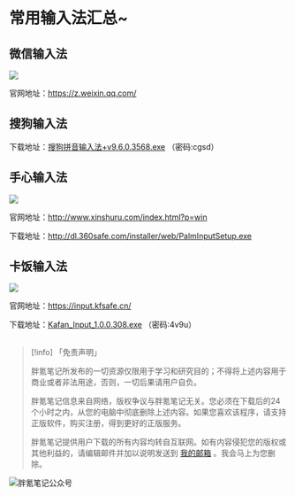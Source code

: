 # 常用输入法汇总~

## 微信输入法

![](https://img.pknote.top/blog/202412130837674.webp)

官网地址：https://z.weixin.qq.com/

## 搜狗输入法

下载地址：[搜狗拼音输入法+v9.6.0.3568.exe](https://csskr.lanzouq.com/b0j01zt0f) （密码:cgsd）

## 手心输入法

![](https://img.pknote.top/blog/202412130828997.webp)

官网地址：http://www.xinshuru.com/index.html?p=win

下载地址：http://dl.360safe.com/installer/web/PalmInputSetup.exe

## 卡饭输入法

![](https://img.pknote.top/blog/202412130851413.webp)

官网地址：https://input.kfsafe.cn/

下载地址：[Kafan_Input_1.0.0.308.exe](https://csskr.lanzouq.com/b0j01ztch) （密码:4v9u）

## 

> [!info] 「免责声明」
>
> 胖氪笔记所发布的一切资源仅限用于学习和研究目的；不得将上述内容用于商业或者非法用途，否则，一切后果请用户自负。
>
> 胖氪笔记信息来自网络，版权争议与胖氪笔记无关。您必须在下载后的24个小时之内，从您的电脑中彻底删除上述内容。如果您喜欢该程序，请支持正版软件，购买注册，得到更好的正版服务。
>
> 胖氪笔记提供用户下载的所有内容均转自互联网。如有内容侵犯您的版权或其他利益的，请编辑邮件并加以说明发送到 [我的邮箱](/weekly/2024/000#联系博主) 。我会马上为您删除。

![胖氪笔记公众号](https://img.pknote.top/blog/202404121423456.png)